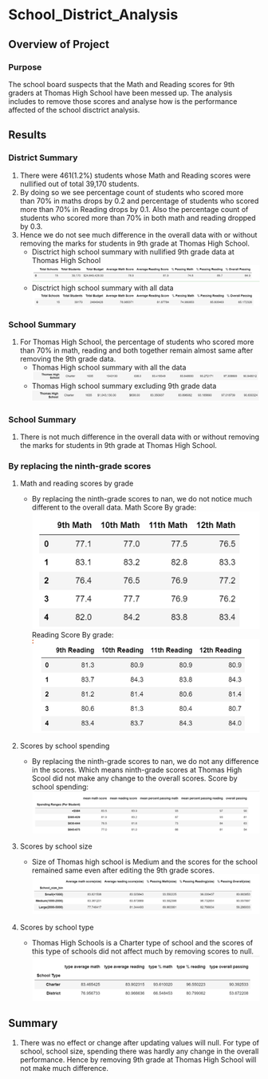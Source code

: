 # School_District_Analysis

## Overview of Project

### Purpose
The school board suspects that the Math and Reading scores for 9th graders at Thomas High School have been messed up. 
The analysis includes to remove those scores and analyse how is the performance affected of the school disctrict analysis. 

## Results

### District Summary
1. There were 461(1.2%) students whose Math and Reading scores were nullified out of total 39,170 students. 
2. By doing so we see percentage count of students who scored more than 70% in maths drops by 0.2 and percentage of students who scored more than 
   70% in Reading drops by 0.1.  Also the percentage count of students who scored more than 70% in both math and reading dropped by 0.3. 
3. Hence we do not see much difference in the overall data with or without removing the marks for students in 9th grade at Thomas High School. 
   - Disctrict high school summary with nullified 9th grade data at Thomas High School
   ![](./Resources/DistrictSummary_No9thGrade.PNG)
   - Disctrict high school summary with all data
   ![](./Resources/DisctrictSummary_with9thGrade.PNG)
   
### School Summary
1. For Thomas High School, the percentage of students who scored more than 70% in math, reading and both together remain almost same after removing the 
   9th grade data. 
   - Thomas High school summary with all the data
   ![](./Resources/School_summary_allData.PNG)
   - Thomas High school summary excluding 9th grade data
   ![](./Resources/School_summary_no9th.PNG)

### School Summary
1. There is not much difference in the overall data with or without removing the marks for students in 9th grade at Thomas High School. 

### By replacing the ninth-grade scores
1. Math and reading scores by grade
   - By replacing the ninth-grade scores to nan, we do not notice much different to the overall data.
    Math Score By grade:
	![](./Resources/MathScoreByGrade.PNG)
	Reading Score By grade:
	![](./Resources/ReadingScoreByGrade.PNG)

2. Scores by school spending 
   - By replacing the ninth-grade scores to nan, we do not any difference in the scores. 
    Which means ninth-grade scores at Thomas High Scool did not 
    make any change to the overall scores. 
	Score by school spending:
	![](./Resources/BySchoolSpending.PNG)
	
3. Scores by school size
   - Size of Thomas high school is Medium and the scores for the school remained same 
     even after editing the 9th grade scores. 
    ![](./Resources/SchoolSize.PNG)
	
4. Scores by school type
   - Thomas High Schools is a Charter type of school and the scores of this type of 
     schools did not affect much by removing scores to null.
    ![](./Resources/TypeSummary.PNG)
	
	 
 
## Summary
   1. There was no effect or change after updating values will null. 
    For type of school, school size, spending there was hardly any change in the overall performance. 
	Hence by removing 9th grade at Thomas High School will not make much difference. 